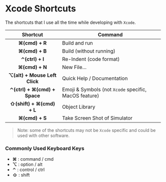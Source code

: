 # Xcode Shortcuts

The shortcuts that I use all the time while developing with `Xcode`.

| Shortcut | Command |
|:---:|---|
| **⌘(cmd) + R** | Build and run  |
| **⌘(cmd) + B** |  Build (without running) |
| **⌃(ctrl) + I** |  Re-Indent (code format) |
| **⌘(cmd) + N** |  New File… |
| **⌥(alt) + Mouse Left Click** |  Quick Help / Documentation |
| **⌃(ctrl) + ⌘(cmd) + Space** | Emoji & Symbols (not `Xcode` specific, MacOS feature) |
| **⇧(shift) + ⌘(cmd) + L** | Object Library |
| **⌘(cmd) + S** | Take Screen Shot of Simulator |

> Note: some of the shortcuts may not be `Xcode` specific and could be used with other software.

### Commonly Used Keyboard Keys

- **⌘** : command / cmd
- **⌥** : option / alt
- **⌃** : control / ctrl
- **⇧** : shift